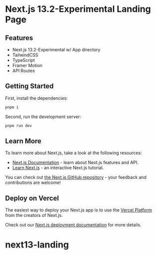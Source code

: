 # Next.js 13.2-Experimental Landing Page

## Features

- Next.js 13.2-Experimental w/ App directory
- TailwindCSS
- TypeScript
- Framer Motion
- API Routes

## Getting Started

First, install the dependencies:

```bash
pnpm i
```

Second, run the development server:

```bash
pnpm run dev
```

## Learn More

To learn more about Next.js, take a look at the following resources:

- [Next.js Documentation](https://nextjs.org/docs) - learn about Next.js features and API.
- [Learn Next.js](https://nextjs.org/learn) - an interactive Next.js tutorial.

You can check out [the Next.js GitHub repository](https://github.com/vercel/next.js/) - your feedback and contributions are welcome!

## Deploy on Vercel

The easiest way to deploy your Next.js app is to use the [Vercel Platform](https://vercel.com/new?utm_medium=default-template&filter=next.js&utm_source=create-next-app&utm_campaign=create-next-app-readme) from the creators of Next.js.

Check out our [Next.js deployment documentation](https://nextjs.org/docs/deployment) for more details.

# next13-landing
